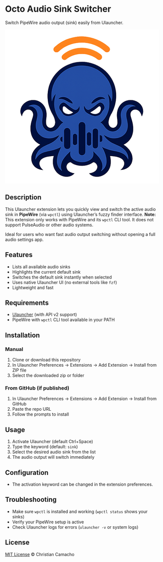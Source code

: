 # Octo Audio Sink Switcher

Switch PipeWire audio output (sink) easily from Ulauncher.

![alt text](images/icon.png)

## Description

This Ulauncher extension lets you quickly view and switch the active audio sink in **PipeWire** (via `wpctl`) using Ulauncher’s fuzzy finder interface.
**Note:** This extension only works with PipeWire and its `wpctl` CLI tool. It does not support PulseAudio or other audio systems.

Ideal for users who want fast audio output switching without opening a full audio settings app.

## Features

* Lists all available audio sinks
* Highlights the current default sink
* Switches the default sink instantly when selected
* Uses native Ulauncher UI (no external tools like `fzf`)
* Lightweight and fast

## Requirements

* [Ulauncher](https://ulauncher.io) (with API v2 support)
* PipeWire with `wpctl` CLI tool available in your PATH

## Installation

### Manual

1. Clone or download this repository
2. In Ulauncher Preferences → Extensions → Add Extension → Install from ZIP file
3. Select the downloaded zip or folder

### From GitHub (if published)

1. In Ulauncher Preferences → Extensions → Add Extension → Install from GitHub
2. Paste the repo URL
3. Follow the prompts to install

## Usage

1. Activate Ulauncher (default Ctrl+Space)
2. Type the keyword (default: `sink`)
3. Select the desired audio sink from the list
4. The audio output will switch immediately

## Configuration

* The activation keyword can be changed in the extension preferences.

## Troubleshooting

* Make sure `wpctl` is installed and working (`wpctl status` shows your sinks)
* Verify your PipeWire setup is active
* Check Ulauncher logs for errors (`ulauncher -v` or system logs)

## License

[MIT License](LICENSE) © Christian Camacho

